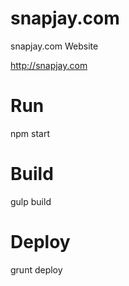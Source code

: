 snapjay.com
===========

snapjay.com Website

http://snapjay.com

Run
===
npm start


Build
===
gulp build


Deploy
===
grunt deploy
